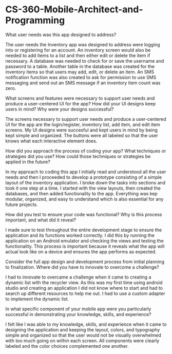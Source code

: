 # CS-360-Mobile-Architect-and-Programming

What user needs was this app designed to address?

The user needs the Inventory app was designed to address were logging into or registering for an account. An inventory screen would also be needed to add items to a list and then either edit or delete the item if necessary. A database was needed to check for or save the username and password to a table. Another table in the database was created for the inventory items so that users may add, edit, or delete an item. An SMS notification function was also created to ask for permission to use SMS messaging and send out an SMS message if an inventory item count was zero.  

What screens and features were necessary to support user needs and produce a user-centered UI for the app? How did your UI designs keep users in mind? Why were your designs successful?

The screens necessary to support user needs and produce a user-centered UI for the app are the login/register, inventory list, add item, and edit item screens. My UI designs were succesful and kept users in mind by being kept simple and organized. The buttons were all labeled so that the user knows what each interactive element does.

How did you approach the process of coding your app? What techniques or strategies did you use? How could those techniques or strategies be applied in the future?

In my approach to coding this app I initially read and understood all the user needs and then I proceeded to develop a prototype consisting of a simple layout of the inventory application. I broke down the tasks into sections and took it one step at a time. I started with the view layouts, then created the databases, and then added functionality to the app. Everything was kep modular, organized, and easy to understand which is also essential for any future projects. 

How did you test to ensure your code was functional? Why is this process important, and what did it reveal?

I made sure to test throughout the entire development stage to ensure the application and its functions worked correctly. I did this by running the application on an Android emulator and checking the views and testing the functionality. This process is important because it reveals what the app will actual look like on a device and ensures the app performs as expected.

Consider the full app design and development process from initial planning to finalization. Where did you have to innovate to overcome a challenge?

I had to innovate to overcame a challenge when it came to creating a dynamic list with the recycler view. As this was my first time using android studio and creating an application I did not know where to start and had to search up different resources to help me out. I had to use a custom adapter to implement the dynamic list.

In what specific component of your mobile app were you particularly successful in demonstrating your knowledge, skills, and experience?

I felt like I was able to my knowledge, skills, and experience when it came to designing the application and keeping the layout, colors, and typography simple and organized so that the user would not be visually overwhelmed with too much going on within each screen. All components were clearly labeled and the color choices complemented one another. 
